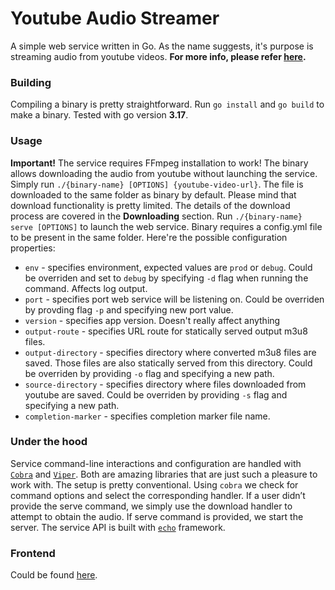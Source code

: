 # Youtube Audio Streamer

A simple web service written in Go. As the name suggests, it's purpose is streaming audio from youtube videos. **For more info, please refer [here](https://longwintershadows.com/articles/4c92a655-4cea-43cc-8198-a7ea97b78abc).**

### Building
Compiling a binary is pretty straightforward. Run `go install` and `go build` to make a binary. Tested with go version **3.17**. 

### Usage
**Important!** The service requires FFmpeg installation to work! 
The binary allows downloading the audio from youtube without launching the service. Simply run `./{binary-name} [OPTIONS] {youtube-video-url}`. The file is downloaded to the same folder as binary by default. Please mind that download functionality is pretty limited. The details of the download process are covered in the **Downloading** section. 
Run `./{binary-name} serve [OPTIONS]` to launch the web service. 
Binary requires a config.yml file to be present in the same folder. Here're the possible configuration properties:
 - `env` - specifies environment, expected values are `prod` or `debug`. Could be overriden and set to `debug` by specifying `-d` flag when running the command. Affects log output.
 - `port` - specifies port web service will be listening on. Could be overriden by provding flag `-p` and specifying new port value.
 - `version` - specifies app version. Doesn't really affect anything
 - `output-route` - specifies URL route for statically served output m3u8 files.
 - `output-directory` - specifies directory where converted m3u8 files are saved. Those files are also statically served from this directory. Could be overriden by providing `-o` flag and specifying a new path.
 - `source-directory` - specifies directory where files downloaded from youtube are saved. Could be overriden by providing `-s` flag and specifying a new path.
 - `completion-marker` - specifies completion marker file name.

### Under the hood
Service command-line interactions and configuration are handled with [`Cobra`](https://github.com/spf13/cobra) and [`Viper`](https://github.com/spf13/viper). Both are amazing libraries that are just such a pleasure to work with. The setup is pretty conventional. Using `cobra` we check for command options and select the corresponding handler. If a user didn’t provide the serve command, we simply use the download handler to attempt to obtain the audio. If serve command is provided, we start the server. The service API is built with [`echo`](https://github.com/labstack/echo) framework. 

### Frontend
Could be found [here](https://github.com/AlexKLWS/youtube-audio-stream-client).
